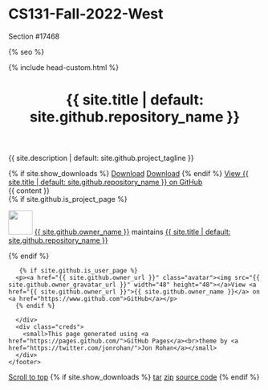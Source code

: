 # CS131-Fall-2022-West
Section #17468

<!doctype html>
<!-- The Time Machine GitHub pages theme was designed and developed by Jon Rohan, on Feb 7, 2012. -->
<!-- Follow him for fun. http://twitter.com/jonrohan. Tail his code on https://github.com/jonrohan -->
<html lang="{{ site.lang | default: "en-US" }}">
<head>
  <meta charset="utf-8">
  <meta http-equiv="X-UA-Compatible" content="IE=edge">
  <meta name="viewport" content="width=device-width,initial-scale=1">

  <link rel="stylesheet" href="{{ '/assets/css/style.css?v=' | append: site.github.build_revision | relative_url }}">
  <script src="https://code.jquery.com/jquery-1.12.4.min.js" integrity="sha256-ZosEbRLbNQzLpnKIkEdrPv7lOy9C27hHQ+Xp8a4MxAQ=" crossorigin="anonymous"></script>
  <script src="{{ '/assets/js/script.js' | relative_url }}"></script>

{% seo %}

  {% include head-custom.html %}
</head>

<body>

  <div class="wrapper">
    <header>
      <h1 class="title">{{ site.title | default: site.github.repository_name }}</h1>
    </header>
    <div id="container">
      <p class="tagline">{{ site.description | default: site.github.project_tagline }}</p>
      <div id="main" role="main">
        <div class="download-bar">
        <div class="inner">
          {% if site.show_downloads %}
          <a href="{{ site.github.tar_url }}" class="download-button tar"><span>Download</span></a>
          <a href="{{ site.github.zip_url }}" class="download-button zip"><span>Download</span></a>
          {% endif %}
          <a href="{{ site.github.repository_url }}" class="code">View {{ site.title | default: site.github.repository_name }} on GitHub</a>
        </div>
        <span class="blc"></span><span class="trc"></span>
        </div>
        <article class="markdown-body">
          {{ content }}
        </article>
      </div>
    </div>
    <footer>
      <div class="owner">
      {% if site.github.is_project_page %}
      <p><a href="{{ site.github.owner_url }}" class="avatar"><img src="{{ site.github.owner_gravatar_url }}" width="48" height="48"></a> <a href="{{ site.github.owner_url }}">{{ site.github.owner_name }}</a> maintains <a href="{{ site.github.repository_url }}">{{ site.title | default: site.github.repository_name }}</a></p>
      {% endif %}

       {% if site.github.is_user_page %}
      <p><a href="{{ site.github.owner_url }}" class="avatar"><img src="{{ site.github.owner_gravatar_url }}" width="48" height="48"></a>View <a href="{{ site.github.owner_url }}">{{ site.github.owner_name }}</a> on <a href="https://www.github.com">GitHub</a></p>
      {% endif %}

      </div>
      <div class="creds">
        <small>This page generated using <a href="https://pages.github.com/">GitHub Pages</a><br>theme by <a href="https://twitter.com/jonrohan/">Jon Rohan</a></small>
      </div>
    </footer>
  </div>
  <div class="current-section">
    <a href="#top">Scroll to top</a>
    {% if site.show_downloads %}
    <a href="{{ site.github.tar_url }}" class="tar">tar</a>
    <a href="{{ site.github.zip_url }}" class="zip">zip</a>
    <a href="{{ site.github.repository_url }}" class="code">source code</a>
    {% endif %}
    <p class="name"></p>
  </div>
</body>
</html>
